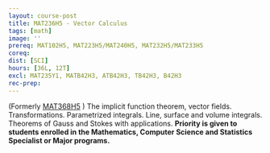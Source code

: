```yaml
---
layout: course-post
title: MAT236H5 - Vector Calculus
tags: [math]
image: ''
prereq: MAT102H5, MAT223H5/MAT240H5, MAT232H5/MAT233H5
coreq: 
dist: [SCI]
hours: [36L, 12T]
excl: MAT235Y1, MATB42H3, ATB42H3, TB42H3, B42H3
rec-prep: 
---
```


(Formerly <a href="javascript:OpenCourse('OpenCourse.pl?Course=MAT368H5')">MAT368H5</a> ) The implicit function theorem, vector fields. Transformations. Parametrized integrals. Line, surface and volume integrals. Theorems of Gauss and Stokes with applications. **Priority is given to students enrolled in the Mathematics, Computer Science and Statistics Specialist or Major programs.**
